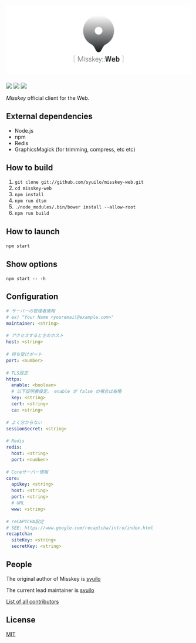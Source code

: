 ![](./web.png)
-----------------------------

[![][travis-badge]][travis-link]
[![][dependencies-badge]][dependencies-link]
[![][mit-badge]][mit]

*Misskey* official client for the Web.

## External dependencies
* Node.js
* npm
* Redis
* GraphicsMagick (for trimming, compress, etc etc)

## How to build
1. `git clone git://github.com/syuilo/misskey-web.git`
2. `cd misskey-web`
3. `npm install`
4. `npm run dtsm`
4. `./node_modules/.bin/bower install --allow-root`
5. `npm run build`

## How to launch
`npm start`

## Show options
`npm start -- -h`

## Configuration

``` yaml
# サーバーの管理者情報
# ex) "Your Name <youremail@example.com>"
maintainer: <string>

# アクセスするときのホスト
host: <string>

# 待ち受けポート
port: <number>

# TLS設定
https:
  enable: <boolean>
  # 以下証明書設定。 enable が false の場合は省略
  key: <string>
  cert: <string>
  ca: <string>

# よく分からない
sessionSecret: <string>

# Redis
redis:
  host: <string>
  port: <number>

# Coreサーバー情報
core:
  apikey: <string>
  host: <string>
  port: <string>
  # URL
  www: <string>

# reCAPTCHA設定
# SEE: https://www.google.com/recaptcha/intro/index.html
recaptcha:
  siteKey: <string>
  secretKey: <string>

```

## People

The original author of Misskey is [syuilo](https://github.com/syuilo)

The current lead maintainer is [syuilo](https://github.com/syuilo)

[List of all contributors](https://github.com/syuilo/misskey-web/graphs/contributors)

## License
[MIT](LICENSE)

[mit]:                http://opensource.org/licenses/MIT
[mit-badge]:          https://img.shields.io/badge/license-MIT-444444.svg?style=flat-square
[travis-link]:        https://travis-ci.org/syuilo/misskey-web
[travis-badge]:       http://img.shields.io/travis/syuilo/misskey-web.svg?style=flat-square
[dependencies-link]:  https://gemnasium.com/syuilo/misskey-web
[dependencies-badge]: https://img.shields.io/gemnasium/syuilo/misskey-web.svg?style=flat-square
